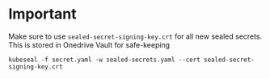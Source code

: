 # Important
Make sure to use ```sealed-secret-signing-key.crt``` for all new sealed secrets. This is stored in Onedrive Vault for safe-keeping
```
kubeseal -f secret.yaml -w sealed-secrets.yaml --cert sealed-secret-signing-key.crt
```